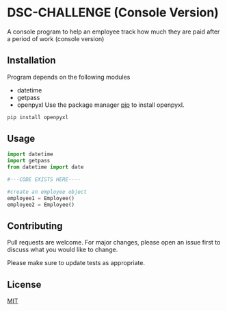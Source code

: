 # DSC-CHALLENGE (Console Version)

A console program to help an employee track how much they are paid after a period of work (console version)

## Installation
Program depends on the following modules
- datetime
- getpass
- openpyxl
Use the package manager [pip](https://pip.pypa.io/en/stable/) to install openpyxl.

```bash
pip install openpyxl
```

## Usage

```python
import datetime
import getpass
from datetime import date

#---CODE EXISTS HERE----

#create an employee object
employee1 = Employee()
employee2 = Employee()
```

## Contributing
Pull requests are welcome. For major changes, please open an issue first to discuss what you would like to change.

Please make sure to update tests as appropriate.

## License
[MIT](https://choosealicense.com/licenses/mit/)